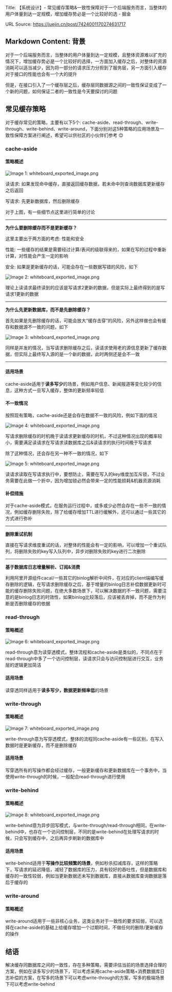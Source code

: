 Title: 【系统设计】- 常见缓存策略&一致性保障对于一个后端服务而言，当整体的用户体量到达一定规模，增加缓存势必是一个比较好的选 - 掘金

URL Source: https://juejin.cn/post/7424001170274631717

Markdown Content:
背景
--

对于一个后端服务而言，当整体的用户体量到达一定规模，且整体资源难以扩充的情况下，增加缓存势必是一个比较好的选择，一方面加入缓存之后，对整体的资源消耗可以适当减少，因为将一部分的请求压力分担到了服务层，另一方面引入缓存对于接口的性能也会有一个大的提升

但是，在接口引入了一个缓存层之后，缓存层同数据源之间的一致性保证变成了一个新的问题，如何保证二者的一致性是今天要探讨的问题

常见缓存策略
------

对于缓存常见的策略，主要有以下5个: cache-aside、read-through、write-through、write-behind、write-around，下面分别对这5种策略的应用场景及一致性保障方案进行阐述，希望可以供社区的小伙伴们参考 😊

### cache-aside

#### 策略概述

![Image 1: whiteboard_exported_image.png](https://p9-xtjj-sign.byteimg.com/tos-cn-i-73owjymdk6/14b75d4a85b44af39b66305c08835995~tplv-73owjymdk6-jj-mark-v1:0:0:0:0:5o6Y6YeR5oqA5pyv56S-5Yy6IEAgRmZGSg==:q75.awebp?rk3s=f64ab15b&x-expires=1729313033&x-signature=4v619CKffjZNol4HV%2BOhaMRDwsk%3D)

读请求: 如果发现命中缓存，直接返回缓存数据，若未命中则查询数据库更新缓存之后返回

写请求: 先更新数据库，然后删除缓存

对于上图，有一些细节点这里进行简单的讨论

* * *

**为什么要删除缓存而不是更新缓存？**

这里主要出于两方面的考虑: 性能和安全

性能: 一些缓存的结果是需要经过计算/表间的级联得来的，如果在写的过程中重新计算，对性能会产生一定的影响

安全: 如果是更新缓存的话，可能会存在一些数据写错的风险，如下

![Image 2: whiteboard_exported_image.png](https://p9-xtjj-sign.byteimg.com/tos-cn-i-73owjymdk6/8d668a4cfddb4b2bb7841c2776fbec7b~tplv-73owjymdk6-jj-mark-v1:0:0:0:0:5o6Y6YeR5oqA5pyv56S-5Yy6IEAgRmZGSg==:q75.awebp?rk3s=f64ab15b&x-expires=1729313033&x-signature=RkLJ0Vvb7Xh6cjGdA29LF1noaOM%3D)

理论上读请求最终读到的应该是写请求2更新的数据，但是实际上最终得到的是写请求1更新的数据

* * *

**为什么先更新数据库，而不是先删除缓存？**

首先如果是先删除缓存的话，可能会放大“缓存击穿”的风险，另外这样做也会有缓存和数据源不一致的问题，如下

![Image 3: whiteboard_exported_image.png](https://p9-xtjj-sign.byteimg.com/tos-cn-i-73owjymdk6/b7afd1c887744f51b66c73b399cb592b~tplv-73owjymdk6-jj-mark-v1:0:0:0:0:5o6Y6YeR5oqA5pyv56S-5Yy6IEAgRmZGSg==:q75.awebp?rk3s=f64ab15b&x-expires=1729313033&x-signature=e7lDFYC%2BMMRiAJx%2B3Gal0SViFZM%3D)

同样是并发的情况，当写请求删除缓存之后，读请求使用老的源信息更新了缓存数据，但实际上最终写入源的是一个新的数据，此时两侧还是会不一致

* * *

#### 适用场景

cache-aside适用于**读多写少**的场景，例如用户信息、新闻报道等变化较少的信息，这种方式一旦写入缓存，整体的更新频率较低

#### 不一致情况

按照现有策略，cache-aside还是会存在数据不一致的风险，例如下面的情况

![Image 4: whiteboard_exported_image.png](https://p9-xtjj-sign.byteimg.com/tos-cn-i-73owjymdk6/2ab5fe7e471d4203abd394372152cde1~tplv-73owjymdk6-jj-mark-v1:0:0:0:0:5o6Y6YeR5oqA5pyv56S-5Yy6IEAgRmZGSg==:q75.awebp?rk3s=f64ab15b&x-expires=1729313033&x-signature=1A%2BzORisx%2FJCKa4VbVgqXUJpBWU%3D)

写请求删除缓存的时机晚于读请求更新缓存的时机，不过这种情况出现的概率较小，需要满足读请求在写请求读数据库之后&读请求的执行时间晚于写请求

除了这种情况，还会存在另一种不一致的情况，如下

![Image 5: whiteboard_exported_image.png](https://p9-xtjj-sign.byteimg.com/tos-cn-i-73owjymdk6/c4a09c1eb9c541518edcd78139296af0~tplv-73owjymdk6-jj-mark-v1:0:0:0:0:5o6Y6YeR5oqA5pyv56S-5Yy6IEAgRmZGSg==:q75.awebp?rk3s=f64ab15b&x-expires=1729313033&x-signature=kucs4QCxmcYaNyPuLEMWOzjUxew%3D)

读请求读取在写请求执行中，要想防止，需要在写入的key维度加互斥锁，不过业务需要在此做一个折中，因为增加锁必然会带来一定的性能损耗&机器资源消耗

#### 补偿措施

对于cache-aside模式，在服务运行过程中，或多或少必然会存在一些不一致的情况，例如缓存删除失败，除了给缓存增加TTL进行缓解外，还可以通过一些其它的方式进行弥补

* * *

**删除重试机制**

直接在写请求维度重试的话，对整体的性能会有一定的影响，可以增加一个重试队列，将删除失败的key写入队列中，异步对删除失败的key进行二次删除

* * *

**基于数据库日志增量解析、订阅&消费**

利用阿里开源组件cacal/一些其它的binlog解析中间件，在对应的client端编写缓存删除的逻辑，在写请求删除缓存之后，基于增量的binlog日志补偿数据更新时可能的缓存删除失败问题，在绝大多数场景下，可以解决数据的不一致问题，需要注意的是binlog日志的时效性，如果binlog比较落后，应该被丢弃掉，而不是作为判断是否删除缓存的依据

### read-through

#### 策略概述

![Image 6: whiteboard_exported_image.png](https://p9-xtjj-sign.byteimg.com/tos-cn-i-73owjymdk6/886ba35d82c84adebee80f557b93ed3e~tplv-73owjymdk6-jj-mark-v1:0:0:0:0:5o6Y6YeR5oqA5pyv56S-5Yy6IEAgRmZGSg==:q75.awebp?rk3s=f64ab15b&x-expires=1729313033&x-signature=EPNNzbpiNJJD%2BG7rRTP8fkjjvtc%3D)

read-through意为读穿透模式，整体流程和cache-aside是类似的，不同点在于read-through中多了一个访问控制层，读请求只会与访问控制层进行交互，业务层的逻辑更加简洁

#### 适用场景

读穿透同样适用于**读多写少，数据更新频率低**的场景

### write-through

#### 策略概述

![Image 7: whiteboard_exported_image.png](https://p9-xtjj-sign.byteimg.com/tos-cn-i-73owjymdk6/e0f4622d0a634af199f5527eea8c5d2e~tplv-73owjymdk6-jj-mark-v1:0:0:0:0:5o6Y6YeR5oqA5pyv56S-5Yy6IEAgRmZGSg==:q75.awebp?rk3s=f64ab15b&x-expires=1729313033&x-signature=gKHvsP4ViCHmJ03w7PBWWjOOINc%3D)

write-through意为写穿透模式，整体的流程同cache-aside有一些区别，在写入数据时是更新缓存，而不是删除缓存

#### 适用场景

写穿透所有的写操作都会经过缓存，一般更新缓存和更新数据库在一个事务中，当使用write-through的时候，一般配合read-through进行使用

### write-behind

#### 策略概述

![Image 8: whiteboard_exported_image.png](https://p9-xtjj-sign.byteimg.com/tos-cn-i-73owjymdk6/686bd27e340745dc9c98776aa63af611~tplv-73owjymdk6-jj-mark-v1:0:0:0:0:5o6Y6YeR5oqA5pyv56S-5Yy6IEAgRmZGSg==:q75.awebp?rk3s=f64ab15b&x-expires=1729313033&x-signature=HIfbetyayDX8nfzV%2B4%2B5%2BqGXE0s%3D)

write-behind意为异步回写模式，与write-through/read-through相同，在write-behind中，也存在一个访问控制层，不同的是write-behind在处理写请求的时候，只会写到缓存中，之后再异步刷新的数据库中

#### 适用场景

write-behind适用于**写操作比较频繁的场景**，例如秒杀扣减库存，这样的策略下，写请求的延迟降低，减轻了数据库的压力，具有较好的吞吐性，但是数据库和缓存的一致性较弱，例如当更新数据还未写到数据库，直接从数据库查询数据是落后于缓存的

### write-around

#### 策略概述

write-around适用于一些非核心业务，这类业务对于一致性的要求较弱，可以选择在cache-aside的基础上给缓存增加一个过期时间，不做任何的删除/更新缓存的操作

结语
--

解决缓存同数据库之间的一致性，存在多种策略，需要评估当前的场景选择合理的方案，例如在读多写少的场景下，可以考虑采用cache-aside策略+消费数据库日志补偿的方案，在写多的场景下可以考虑write-through的方案，写多的极端场景下可以考虑write-behind
